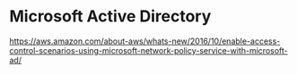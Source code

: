 

# Microsoft Active Directory
https://aws.amazon.com/about-aws/whats-new/2016/10/enable-access-control-scenarios-using-microsoft-network-policy-service-with-microsoft-ad/
